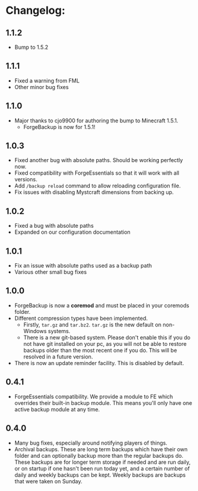 # Changelog: #

## 1.1.2 ##

* Bump to 1.5.2

## 1.1.1 ##

* Fixed a warning from FML
* Other minor bug fixes

## 1.1.0 ##

* Major thanks to cjo9900 for authoring the bump to Minecraft 1.5.1.
  * ForgeBackup is now for 1.5.1!

## 1.0.3 ##

* Fixed another bug with absolute paths. Should be working perfectly now.
* Fixed compatibility with ForgeEssentials so that it will work with all versions.
* Add `/backup reload` command to allow reloading configuration file.
* Fix issues with disabling Mystcraft dimensions from backing up.

## 1.0.2 ##

* Fixed a bug with absolute paths
* Expanded on our configuration documentation

## 1.0.1 ##

* Fix an issue with absolute paths used as a backup path
* Various other small bug fixes

## 1.0.0 ##

* ForgeBackup is now a **coremod** and must be placed in your coremods folder.
* Different compression types have been implemented.
  * Firstly, `tar.gz` and `tar.bz2`. `tar.gz` is the new default on non-Windows systems.
  * There is a new git-based system. Please don't enable this if you do not have git installed on your pc, as you will not be able to restore backups older than the most recent one if you do. This will be resolved in a future version.
* There is now an update reminder facility. This is disabled by default.

## 0.4.1 ##

* ForgeEssentials compatibility. We provide a module to FE which overrides their built-in backup module. This means you'll only have one active backup module at any time.

## 0.4.0 ##

* Many bug fixes, especially around notifying players of things.
* Archival backups. These are long term backups which have their own folder and can optionally backup more than the regular backups do. These backups are for longer term storage if needed and are run daily, or on startup if one hasn't been run today yet, and a certain number of daily and weekly backups can be kept. Weekly backups are backups that were taken on Sunday.


<!--
vim: filetype=markdown
-->
